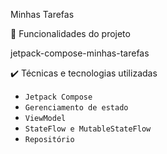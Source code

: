 Minhas Tarefas

🔨 Funcionalidades do projeto

jetpack-compose-minhas-tarefas

✔️ Técnicas e tecnologias utilizadas

- `Jetpack Compose`
- `Gerenciamento de estado`
- `ViewModel`
- `StateFlow e MutableStateFlow`
- `Repositório`
